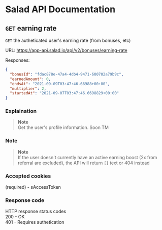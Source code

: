 # Salad API Documentation

## `GET` earning rate
`GET` the autheticated user's earning rate (from bonuses, etc)

URL: https://app-api.salad.io/api/v2/bonuses/earning-rate

Responses:
```json
{
  "bonusId": "fdac878e-47a4-4db4-9471-600702a79b9c",
  "earnedAmount": 0,
  "endsAt": "2021-09-09T03:47:46.66988+00:00",
  "multiplier": 2,
  "startedAt": "2021-09-07T03:47:46.6698829+00:00"
}
```

### Explaination
> **Note** <br>
> Get the user's profile information.
Soon TM

### Note
> **Note** <br>
> If the user doesn't currently have an active earning boost (2x from referral are excluded), the API will return `[]` text or 404 instead

### Accepted cookies
(required) - sAccessToken

### Response code
HTTP response status codes <br>
200	- OK <br>
401 - Requires authetication
